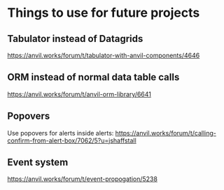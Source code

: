 # Things to use for future projects

## Tabulator instead of Datagrids

https://anvil.works/forum/t/tabulator-with-anvil-components/4646

## ORM instead of normal data table calls

https://anvil.works/forum/t/anvil-orm-library/6641

## Popovers

Use popovers for alerts inside alerts: https://anvil.works/forum/t/calling-confirm-from-alert-box/7062/5?u=jshaffstall

## Event system

https://anvil.works/forum/t/event-propogation/5238


